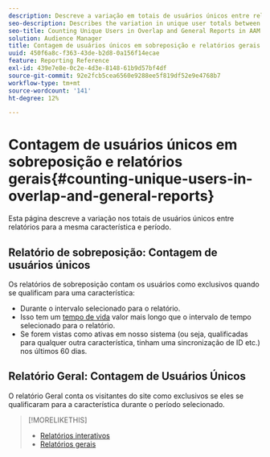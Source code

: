```yaml
---
description: Descreve a variação em totais de usuários únicos entre relatórios para a mesma característica e período.
seo-description: Describes the variation in unique user totals between reports for the same trait and time period in Adobe Audience Manager
seo-title: Counting Unique Users in Overlap and General Reports in AAM
solution: Audience Manager
title: Contagem de usuários únicos em sobreposição e relatórios gerais
uuid: 450f6a8c-f363-43de-b2d8-0a156f14ecae
feature: Reporting Reference
exl-id: 439e7e8e-0c2e-4d3e-8148-61b9d57bf4df
source-git-commit: 92e2fcb5cea6560e9288ee5f819df52e9e4768b7
workflow-type: tm+mt
source-wordcount: '141'
ht-degree: 12%

---
```


# Contagem de usuários únicos em sobreposição e relatórios gerais{#counting-unique-users-in-overlap-and-general-reports}

Esta página descreve a variação nos totais de usuários únicos entre relatórios para a mesma característica e período.

<!-- 

c_unique_user_counts.xml

 -->

## Relatório de sobreposição: Contagem de usuários únicos

Os relatórios de sobreposição contam os usuários como exclusivos quando se qualificam para uma característica:

* Durante o intervalo selecionado para o relatório.
* Isso tem um [tempo de vida](../features/traits/segment-ttl-explained.md) valor mais longo que o intervalo de tempo selecionado para o relatório.
* Se forem vistas como ativas em nosso sistema (ou seja, qualificadas para qualquer outra característica, tinham uma sincronização de ID etc.) nos últimos 60 dias.

## Relatório Geral: Contagem de Usuários Únicos

O relatório Geral conta os visitantes do site como exclusivos se eles se qualificaram para a característica durante o período selecionado.

>[!MORELIKETHIS]
>
>* [Relatórios interativos](../reporting/dynamic-reports/dynamic-reports.md#interactive-and-overlap-reports)
>* [Relatórios gerais](../reporting/general-reports.md#general-reports-overview)

